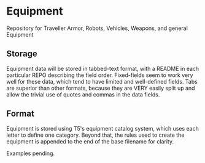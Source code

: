 # Equipment
Repository for Traveller Armor, Robots, Vehicles, Weapons, and general Equipment

## Storage
Equipment data will be stored in tabbed-text format, with a README in each particular REPO describing the field order.
Fixed-fields seem to work very well for these data, which tend to have limited and well-defined fields.
Tabs are superior than other formats, because they are VERY easily split up and allow the trivial use of quotes and commas in the data fields.

## Format
Equipment is stored using T5's equipment catalog system, which uses each letter to define one category.
Beyond that, the rules used to create the equipment is appended to the end of the base filename for clarity.

Examples pending.
